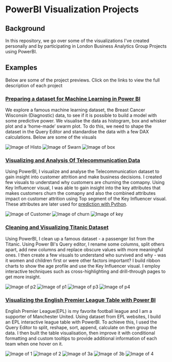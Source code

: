 # PowerBI Visualization Projects
## Background
In this repository, we go over some of the visualizations I've created personally and by participating in London Business Analytics Group Projects using PowerBI. 

## Examples
Below are some of the project previews. Click on the links to view the full description of each project
### [Preparing a dataset for Machine Learning in Power BI](https://github.com/mayorofdata/PowerBI-Visualization-Projects/tree/master/Preparing%20a%20dataset%20for%20Machine%20Learning%20in%20Power%20BI)
We explore a famous machine learning dataset, the Breast Cancer Wisconsin (Diagnostic) data, to see if it is possible to build a model with some predictive power.  We visualise the data as histogram, box and whisker plot and a ‘home-made’ swarm plot.  To do this, we need to shape the dataset in the Query Editor and standardise the data with a few DAX calculations. Below are some of the visuals

![Image of Histo](https://github.com/mayorofdata/PowerBI-Visualization-Projects/blob/master/Preparing%20a%20dataset%20for%20Machine%20Learning%20in%20Power%20BI/histogram.PNG)
![Image of Swarn](https://github.com/mayorofdata/PowerBI-Visualization-Projects/blob/master/Preparing%20a%20dataset%20for%20Machine%20Learning%20in%20Power%20BI/swarm_plot.PNG)
![Image of box](https://github.com/mayorofdata/PowerBI-Visualization-Projects/blob/master/Preparing%20a%20dataset%20for%20Machine%20Learning%20in%20Power%20BI/box_plot.PNG)


### [Visualizing and Analysis Of Telecommunication Data](https://github.com/mayorofdata/PowerBI-Visualization-Projects/tree/master/Visualizing%20and%20Analysis%20Of%20Telecommunication%20Data)
Using PowerBI, I visualize and analyse the Telecommunication dataset to gain insight into customer attrition and make business decisions. I created few visuals to understand why customers are churning the comapny. Using Key Influencer visual, I was able to gain insight into the key attributes that makes customers churn the comapny and also the combined attributes impact on customer attrition using Top segment of the Key Influencer visual. These attributes are later used for [prediction with Python](https://github.com/mayorofdata/Customer-Churn-Prediction-using-Logistic-Regression).

![Image of Customer](https://github.com/mayorofdata/PowerBI-Visualization-Projects/blob/master/Visualizing%20and%20Analysis%20Of%20Telecommunication%20Data/customer_overview.PNG)
![Image of churn](https://github.com/mayorofdata/PowerBI-Visualization-Projects/blob/master/Visualizing%20and%20Analysis%20Of%20Telecommunication%20Data/churn_overview.PNG)
![Image of key](https://github.com/mayorofdata/PowerBI-Visualization-Projects/blob/master/Visualizing%20and%20Analysis%20Of%20Telecommunication%20Data/key_inf.PNG)

### [Cleaning and Visualizing Titanic Dataset](https://github.com/mayorofdata/PowerBI-Visualization-Projects/tree/master/Cleaning%20and%20Visualizing%20Titanic%20Dataset)
Using PowerBI, I clean up a famous dataset - a passenger list from the Titanic. Using Power BI's Query editor, I rename some columns, split others apart, add new columns and replace obscure values with more meaningful ones. I then create a few visuals to understand who survived and why - was it women and children first or were other factors important? I build  ribbon charts to show the age profile  and use the Key Influencer visual. I employ interactive techniques such as cross-highlighting and drill-through pages to get more insight.

![Image of p2](https://github.com/mayorofdata/PowerBI-Visualization-Projects/blob/master/Cleaning%20and%20Visualizing%20Titanic%20Dataset/Picture2.png)
![Image of p1](https://github.com/mayorofdata/PowerBI-Visualization-Projects/blob/master/Cleaning%20and%20Visualizing%20Titanic%20Dataset/Picture1.png)
![Image of p3](https://github.com/mayorofdata/PowerBI-Visualization-Projects/blob/master/Cleaning%20and%20Visualizing%20Titanic%20Dataset/Picture3.png)
![Image of p4](https://github.com/mayorofdata/PowerBI-Visualization-Projects/blob/master/Cleaning%20and%20Visualizing%20Titanic%20Dataset/Picture4.png)

### [Visualizing the English Premier League Table with Power BI](https://github.com/mayorofdata/PowerBI-Visualization-Projects/tree/master/Visualizing%20the%20English%20Premier%20League%20Table%20with%20Power%20BI)
English Premier League(EPL) is my favorite football league and I am a supporter of Manchester United. Using dataset from EPL websites, I build an EPL interactive league table with PowerBI. To achieve this, I used the Query Editor to split, reshape, sort, append, calculate on then group the data. I then built the table visualisation, then improve it with conditional formatting and custom tooltips to provide additional information of each team when one hover on it.

![Image of 1](https://github.com/mayorofdata/PowerBI-Visualization-Projects/blob/master/Visualizing%20the%20English%20Premier%20League%20Table%20with%20Power%20BI/1.PNG)
![Image of 2](https://github.com/mayorofdata/PowerBI-Visualization-Projects/blob/master/Visualizing%20the%20English%20Premier%20League%20Table%20with%20Power%20BI/2.PNG)
![Image of 3a](https://github.com/mayorofdata/PowerBI-Visualization-Projects/blob/master/Visualizing%20the%20English%20Premier%20League%20Table%20with%20Power%20BI/3a.PNG)
![Image of 3b](https://github.com/mayorofdata/PowerBI-Visualization-Projects/blob/master/Visualizing%20the%20English%20Premier%20League%20Table%20with%20Power%20BI/3b.PNG)
![Image of 4](https://github.com/mayorofdata/PowerBI-Visualization-Projects/blob/master/Visualizing%20the%20English%20Premier%20League%20Table%20with%20Power%20BI/4.PNG)
